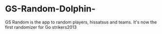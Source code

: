 # GS-Random-Dolphin-
GS Random is the app to random players, hissatsus and teams. It's now the first randomizer for Go strikers2013 
